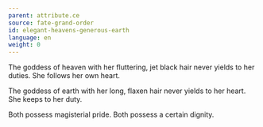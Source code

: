```yaml
---
parent: attribute.ce
source: fate-grand-order
id: elegant-heavens-generous-earth
language: en
weight: 0
---
```


The goddess of heaven with her fluttering, jet black hair never yields to her duties. She follows her own heart.

The goddess of earth with her long, flaxen hair never yields to her heart. She keeps to her duty.

Both possess magisterial pride. Both possess a certain dignity.
